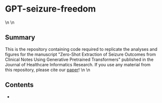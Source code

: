 # GPT-seizure-freedom
\n
\n
## Summary
This is the repository containing code required to replicate the analyses and figures for the manuscript "Zero-Shot Extraction of Seizure Outcomes from Clinical Notes Using Generative Pretrained Transformers" published in the Journal of Healthcare Informatics Research. If you use any material from this repository, please cite our [paper](https://link.springer.com/article/10.1007/s41666-025-00198-5)!
\n
\n
## Contents
*
